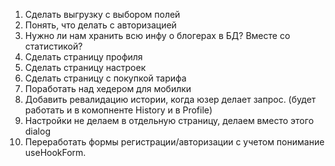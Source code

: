 1. Сделать выгрузку с выбором полей
2. Понять, что делать с авторизацией
3. Нужно ли нам хранить всю инфу о блогерах в БД? Вместе со статистикой?
4. Сделать страницу профиля
5. Сделать страницу настроек
6. Сделать страницу с покупкой тарифа
7. Поработать над хедером для мобилки
8. Добавить ревалидацию истории, когда юзер делает запрос. (будет работать и в комопненте History и в Profile)
9. Настройки не делаем в отдельную страницу, делаем вместо этого dialog
10. Переработать формы регистрации/авторизации с учетом понимание useHookForm.
